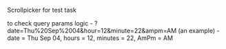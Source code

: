 Scrollpicker for test task

to check query params logic - ?date=Thu%20Sep%2004&hour=12&minute=22&ampm=AM (an example) - date = Thu Sep 04, hours = 12, minutes = 22, AmPm = AM
